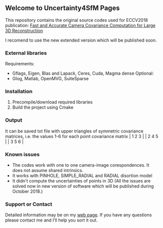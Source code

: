 ## Welcome to Uncertainty4SfM Pages

This repository contains the original source codes used for ECCV2018 publication: [Fast and Accurate Camera Covariance Computation for Large 3D Reconstruction](http://people.ciirc.cvut.cz/~policmic/files/Polic_Fast_and_Accurate_Camera_Covariance.pdf)

I recomend to use the new extended version which will be published soon.

### External libraries
Requirements: 
 - Gflags, Eigen, Blas and Lapack, Ceres, Cuda, Magma dense
Optional:
 - Glog, Matlab, OpenMVG, SuiteSparse

### Installation 
1) Precompile/download required libraries
2) Build the project using Cmake

### Output
It can be saved txt file with upper triangles of symmetric covariance matrices, i.e. the values 1-6 for each point covariance matrix 
| 1  2  3 |
| 2  4  5 |
| 3  5  6 |


### Known issues
- The codes work with one to one camera-image corespondences. It does not assume shared intrinsics.
- It works with PINHOLE, SIMPLE_RADIAL and RADIAL disortion model
- It didn't compute the uncertainties of points in 3D
(All the issues are solved now in new version of software which will be published during October 2018.)

### Support or Contact

Detailed information may be on my [web page](http://people.ciirc.cvut.cz/~policmic).
If you have any questions please contact me and I’ll help you sort it out.
